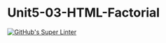 # Unit5-03-HTML-Factorial
[![GitHub's Super Linter](https://github.com/ICS20-Programming-Angelo-Pintilie/Unit5-03-HTML-Factorial/workflows/GitHub's%20Super%20Linter/badge.svg)](https://github.com/ICS20-Programming-Angelo-Pintilie/Unit5-03-HTML-Factorial/actions)